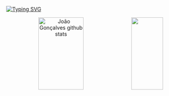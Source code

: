 [![Typing SVG](https://readme-typing-svg.herokuapp.com/?color=d3acac&size=30&center=true&vCenter=true&width=1000&lines=Oi,+eu+sou+o+João+Gonçalves;+Seja+bem-vindo!+:%29)](https://git.io/typing-svg)

<div align="center">  
  <img width="49%" height="195px" src="https://github-readme-stats.vercel.app/api?username=joao-gs&show_icons=true&count_private=true&hide_border=true&title_color=d3acac&icon_color=d3acac&text_color=c9d1d9&bg_color=0d1117" alt="João Gonçalves github stats" /> 
  <img width="41%" height="195px" src="https://github-readme-stats.vercel.app/api/top-langs/?username=joao-gs&layout=compact&hide_border=true&title_color=d3acac&text_color=fff&bg_color=0d1117" />
</div>
